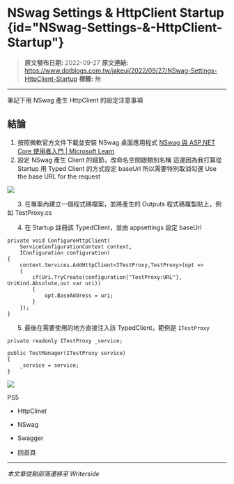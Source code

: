 # NSwag Settings &amp; HttpClient Startup {id="NSwag-Settings-&amp;-HttpClient-Startup"}

> **原文發布日期:** 2022-09-27
> **原文連結:** https://www.dotblogs.com.tw/jakeuj/2022/09/27/NSwag-Settings-HttpClient-Startup
> **標籤:** 無

---

筆記下用 NSwag 產生 HttpClient 的設定注意事項

## 結論

1. 按照微軟官方文件下載並安裝 NSwag 桌面應用程式
   [NSwag 與 ASP.NET Core 使用者入門 | Microsoft Learn](https://learn.microsoft.com/zh-tw/aspnet/core/tutorials/getting-started-with-nswag?view=aspnetcore-6.0&tabs=visual-studio)
2. 設定 NSwag 產生 Client 的細節，改命名空間跟類別名稱
   這邊因為我打算從 Startup 用 Typed Client 的方式設定 baseUrl
   所以需要特別取消勾選 Use the base URL for the request

![](https://dotblogsfile.blob.core.windows.net/user/jakeuj/8dc743da-3174-4606-81be-8d3c2038a1b8/1664251597.png.png)

      3. 在專案內建立一個程式碼檔案，並將產生的 Outputs 程式碼複製貼上，例如 TestProxy.cs

      4. 在 Startup 註冊該 TypedClient，並由 appsettings 設定 baseUrl

```
private void ConfigureHttpClient(
    ServiceConfigurationContext context,
    IConfiguration configuration)
{
    context.Services.AddHttpClient<ITestProxy,TestProxy>(opt =>
    {
        if(Uri.TryCreate(configuration["TestProxy:URL"], UriKind.Absolute,out var uri))
        {
            opt.BaseAddress = uri;
        }
    });
}
```

      5. 最後在需要使用的地方直接注入該 TypedClient，範例是 `ITestProxy`

```
private readonly ITestProxy _service;

public TestManager(ITestProxy service)
{
    _service = service;
}
```

![](https://card.psnprofiles.com/1/jakeuj.png)

PS5

* HttpClinet
* NSwag
* Swagger

* 回首頁

---

*本文章從點部落遷移至 Writerside*
